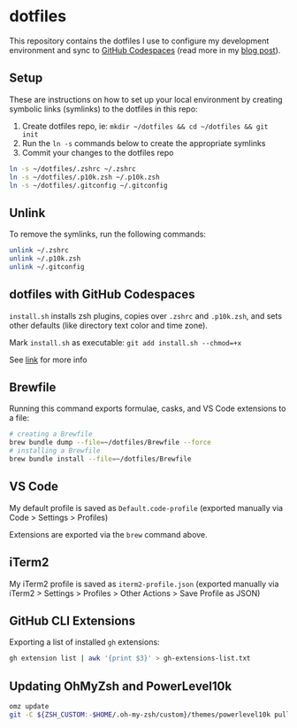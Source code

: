 # dotfiles

This repository contains the dotfiles I use to configure my development environment and sync to [GitHub Codespaces](https://docs.github.com/en/codespaces/customizing-your-codespace/personalizing-github-codespaces-for-your-account#dotfiles) (read more in my [blog post](https://josh-ops.com/posts/github-codespaces-powerlevel10k/)).

## Setup

These are instructions on how to set up your local environment by creating symbolic links (symlinks) to the dotfiles in this repo:

1. Create dotfiles repo, ie: `mkdir ~/dotfiles && cd ~/dotfiles && git init`
2. Run the `ln -s` commands below to create the appropriate symlinks
3. Commit your changes to the dotfiles repo

```bash
ln -s ~/dotfiles/.zshrc ~/.zshrc
ln -s ~/dotfiles/.p10k.zsh ~/.p10k.zsh
ln -s ~/dotfiles/.gitconfig ~/.gitconfig
```

## Unlink

To remove the symlinks, run the following commands:

```bash
unlink ~/.zshrc
unlink ~/.p10k.zsh
unlink ~/.gitconfig
```

## dotfiles with GitHub Codespaces

`install.sh` installs zsh plugins, copies over `.zshrc` and `.p10k.zsh`, and sets other defaults (like directory text color and time zone).

Mark `install.sh` as executable: `git add install.sh --chmod=+x`

See [link](https://burkeholland.github.io/posts/codespaces-dotfiles/) for more info

## Brewfile

Running this command exports formulae, casks, and VS Code extensions to a file:

```bash
# creating a Brewfile
brew bundle dump --file=~/dotfiles/Brewfile --force
# installing a Brewfile
brew bundle install --file=~/dotfiles/Brewfile
```

## VS Code

My default profile is saved as `Default.code-profile` (exported manually via Code > Settings > Profiles)

Extensions are exported via the `brew` command above.

## iTerm2

My iTerm2 profile is saved as `iterm2-profile.json` (exported manually via iTerm2 > Settings > Profiles > Other Actions > Save Profile as JSON)

## GitHub CLI Extensions

Exporting a list of installed `gh` extensions:

```bash
gh extension list | awk '{print $3}' > gh-extensions-list.txt
```

## Updating OhMyZsh and PowerLevel10k

```bash
omz update
git -C ${ZSH_CUSTOM:-$HOME/.oh-my-zsh/custom}/themes/powerlevel10k pull
```
